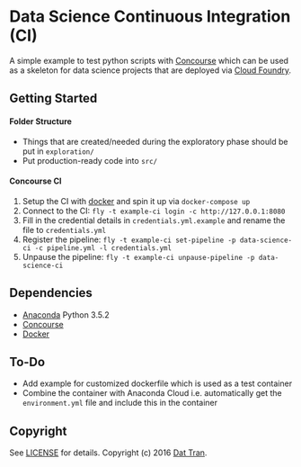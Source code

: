 # Data Science Continuous Integration (CI)

A simple example to test python scripts with [Concourse](https://concourse.ci/) which can be used as a skeleton for data science projects that are deployed via [Cloud Foundry](https://www.cloudfoundry.org/).

## Getting Started

#### Folder Structure
- Things that are created/needed during the exploratory phase should be put in `exploration/`
- Put production-ready code into `src/`

#### Concourse CI
1. Setup the CI with [docker](https://concourse.ci/docker-repository.html) and spin it up via `docker-compose up`
2. Connect to the CI: `fly -t example-ci login -c http://127.0.0.1:8080`
3. Fill in the credential details in `credentials.yml.example` and rename the file to `credentials.yml`
4. Register the pipeline: `fly -t example-ci set-pipeline -p data-science-ci -c pipeline.yml -l credentials.yml`
5. Unpause the pipeline: `fly -t example-ci unpause-pipeline -p data-science-ci`

## Dependencies
- [Anaconda](https://www.continuum.io/downloads) Python 3.5.2
- [Concourse](http://concourse.ci/index.html)
- [Docker](https://www.docker.com/)

## To-Do
- Add example for customized dockerfile which is used as a test container
- Combine the container with Anaconda Cloud i.e. automatically get the `environment.yml` file and include this in the container

## Copyright

See [LICENSE](LICENSE) for details.
Copyright (c) 2016 [Dat Tran](http://www.dat-tran.com/).